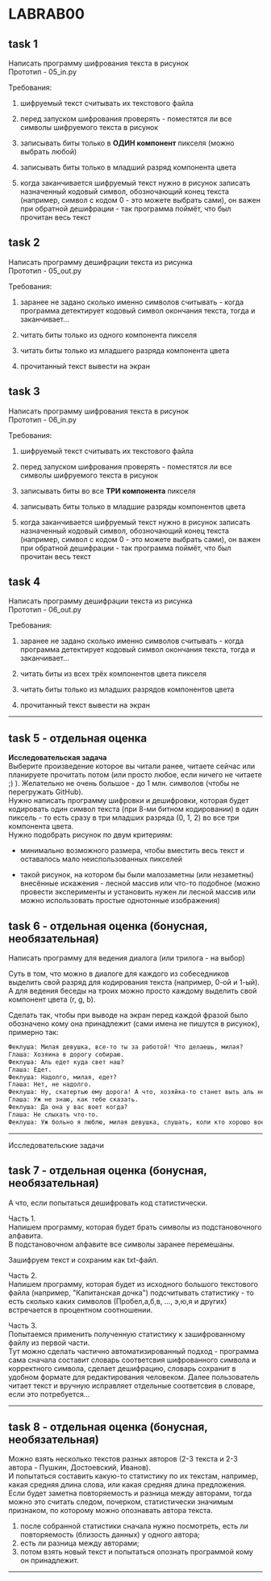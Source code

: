 # LABRAB00  

## task 1  

Написать программу шифрования текста в рисунок  
Прототип - 05_in.py  

Требования:  

1) шифруемый текст считывать их текстового файла  

2) перед запуском шифрования проверять - поместятся ли все символы шифруемого текста в рисунок  

3) записывать биты только в **ОДИН компонент** пикселя (можно выбрать любой)  

4) записывать биты только в младший разряд компонента цвета  

5) когда заканчивается шифруемый текст нужно в рисунок записать назначенный кодовый символ, обозночающий конец текста (например, символ с кодом 0 - это можете выбрать сами), он важен при обратной дешифрации - так программа поймёт, что был прочитан весь текст  

## task 2  

Написать программу дешифрации текста из рисунка  
Прототип - 05_out.py  

Требования:  

1) заранее не задано сколько именно символов считывать - когда программа детектирует кодовый символ окончания текста, тогда и заканчивает...  

2) читать биты только из одного компонента пикселя  

3) читать биты только из младшего разряда компонента цвета  

4) прочитанный текст вывести на экран  

## task 3  

Написать программу шифрования текста в рисунок  
Прототип - 06_in.py  

Требования:  

1) шифруемый текст считывать их текстового файла  

2) перед запуском шифрования проверять - поместятся ли все символы шифруемого текста в рисунок  

3) записывать биты во все **ТРИ компонента** пикселя  

4) записывать биты только в младшие разряды компонентов цвета  

5) когда заканчивается шифруемый текст нужно в рисунок записать назначенный кодовый символ, обозночающий конец текста (например, символ с кодом 0 - это можете выбрать сами), он важен при обратной дешифрации - так программа поймёт, что был прочитан весь текст  

## task 4  

Написать программу дешифрации текста из рисунка  
Прототип - 06_out.py  

Требования:  

1) заранее не задано сколько именно символов считывать - когда программа детектирует кодовый символ окончания текста, тогда и заканчивает...  

2) читать биты из всех трёх компонентов цвета пикселя  

3) читать биты только из младших разрядов компонентов цвета  

4) прочитанный текст вывести на экран  

---  

## task 5 - отдельная оценка  

**Исследовательская задача**  
Выберите произведение которое вы читали ранее, читаете сейчас или планируете прочитать потом (или просто любое, если ничего не читаете ;) ). Желательно не очень большое - до 1 млн. символов (чтобы не перегружать GitHub).  
Нужно написать программу шифровки и дешифровки, которая будет кодировать один символ текста (при 8-ми битном кодировании) в один пиксель - то есть сразу в три младших разряда (0, 1, 2) во все три компонента цвета.  
Нужно подобрать рисунок по двум критериям:  

- минимально возможного размера, чтобы вместить весь текст и оставалось мало неиспользованных пикселей  

- такой рисунок, на котором бы были малозаметны (или незаметны) внесённые искажения - лесной массив или что-то подобное (можно провести эксперименты и установить нужен ли лесной массив или можно использовать простые однотонные изображения)  

## task 6 - отдельная оценка (бонусная, необязательная)  

Написать программу для ведения диалога (или трилога - на выбор)  

Суть в том, что можно в диалоге для каждого из собеседников выделить свой разряд для кодирования текста (например, 0-ой и 1-ый).  
А для ведения беседы на троих можно просто каждому выделить свой компонент цвета (r, g, b).  

Сделать так, чтобы при выводе на экран перед каждой фразой было обозначено кому она принадлежит (сами имена не пишутся в рисунок), примерно так:

```txt
Феклуша: Милая девушка, все-то ты за работой! Что делаешь, милая?  
Глаша: Хозяина в дорогу собираю.  
Феклуша: Аль едет куда свет наш?  
Глаша: Едет.  
Феклуша: Надолго, милая, едет?  
Глаша: Нет, не надолго.  
Феклуша: Ну, скатертью ему дорога! А что, хозяйка-то станет выть аль нет?  
Глаша: Уж не знаю, как тебе сказать.  
Феклуша: Да она у вас воет когда?  
Глаша: Не слыхать что-то.  
Феклуша: Уж больно я люблю, милая девушка, слушать, коли кто хорошо воет-то!  
```

---  


Исследовательские задачи  

## task 7 - отдельная оценка (бонусная, необязательная)  

А что, если попытаться дешифровать код статистически.  

Часть 1.  
Напишем программу, которая будет брать символы из подстановочного алфавита.  
В подстановочном алфавите все символы заранее перемешаны.  

Зашифруем текст и сохраним как txt-файл.  

Часть 2.  
Напишем программу, которая будет из исходного большого текстового файла (например, "Капитанская дочка") подсчитывать статистику - то есть сколько каких символов (Пробел,а,б,в, ..., э,ю,я и других) встречается в процентном соотношении.  

Часть 3.  
Попытаемся применить полученную статистику к зашифрованному файлу из первой части.  
Тут можно сделать частично автоматизированный подход - программа сама сначала составит словарь соответсвия шифрованного символа и корректного символа, сделает дешифрацию, словарь сохранит в удобном формате для редактирования человеком. Далее пользователь читает текст и вручную исправляет отдельные соответсвия в словаре, если это потребуется...  

---  

## task 8 - отдельная оценка (бонусная, необязательная)  

Можно взять несколько текстов разных авторов (2-3 текста и 2-3 автора - Пушкин, Достоевский, Иванов).  
И попытаться составить какую-то статистику по их текстам, например, какая средняя длина слова, или какая средняя длина предложения. Если будет заметна повторяемость и разница между авторами, тогда можно это считать следом, почерком, статистически значимым признаком, по которому можно опознавать автора текста.  
1) после собранной статистики сначала нужно посмотреть, есть ли повторяемость (близость данных) у одного автора;  
2) есть ли разница между авторами;  
3) потом взять новый текст и попытаться опознать программой кому он принадлежит.  




---  
